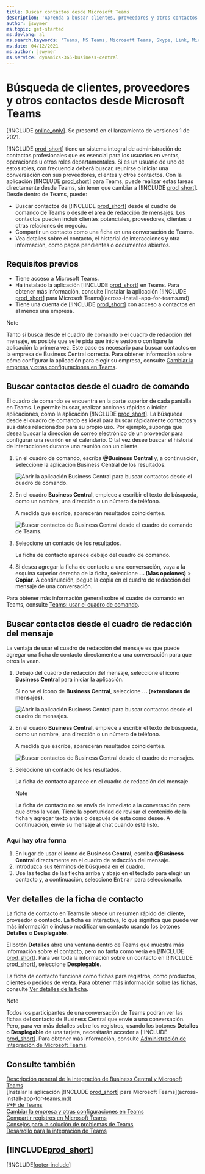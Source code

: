```yaml
---
title: Buscar contactos desde Microsoft Teams
description: 'Aprenda a buscar clientes, proveedores y otros contactos de Business Central desde Microsoft Teams.'
author: jswymer
ms.topic: get-started
ms.devlang: al
ms.search.keywords: 'Teams, MS Teams, Microsoft Teams, Skype, Link, Microsoft 365, contacts, search, messaging extensions'
ms.date: 04/12/2021
ms.author: jswymer
ms.service: dynamics-365-business-central
---
```


# Búsqueda de clientes, proveedores y otros contactos desde Microsoft Teams

[!INCLUDE [online_only](includes/online_only.md)]. Se presentó en el lanzamiento de versiones 1 de 2021.

[!INCLUDE [prod_short](includes/prod_short.md)] tiene un sistema integral de administración de contactos profesionales que es esencial para los usuarios en ventas, operaciones u otros roles departamentales. Si es un usuario de uno de estos roles, con frecuencia deberá buscar, reunirse o iniciar una conversación con sus proveedores, clientes y otros contactos. Con la aplicación [!INCLUDE [prod_short](includes/prod_short.md)] para Teams, puede realizar estas tareas directamente desde Teams, sin tener que cambiar a [!INCLUDE [prod_short](includes/prod_short.md)]. Desde dentro de Teams, puede:

- Buscar contactos de [!INCLUDE [prod_short](includes/prod_short.md)] desde el cuadro de comando de Teams o desde el área de redacción de mensajes. Los contactos pueden incluir clientes potenciales, proveedores, clientes u otras relaciones de negocio.
- Compartir un contacto como una ficha en una conversación de Teams.
- Vea detalles sobre el contacto, el historial de interacciones y otra información, como pagos pendientes o documentos abiertos.

## Requisitos previos

- Tiene acceso a Microsoft Teams.
- Ha instalado la aplicación [!INCLUDE [prod_short](includes/prod_short.md)] en Teams. Para obtener más información, consulte [Instalar la aplicación [!INCLUDE [prod_short](includes/prod_short.md)] para Microsoft Teams](across-install-app-for-teams.md)
- Tiene una cuenta de [!INCLUDE [prod_short](includes/prod_short.md)] con acceso a contactos en al menos una empresa.

> [!NOTE]
> Tanto si busca desde el cuadro de comando o el cuadro de redacción del mensaje, es posible que se le pida que inicie sesión o configure la aplicación la primera vez. Este paso es necesario para buscar contactos en la empresa de Business Central correcta. Para obtener información sobre cómo configurar la aplicación para elegir su empresa, consulte [Cambiar la empresa y otras configuraciones en Teams](across-teams-settings.md).

## Buscar contactos desde el cuadro de comando

El cuadro de comando se encuentra en la parte superior de cada pantalla en Teams. Le permite buscar, realizar acciones rápidas o iniciar aplicaciones, como la aplicación [!INCLUDE [prod_short](includes/prod_short.md)]. La búsqueda desde el cuadro de comando es ideal para buscar rápidamente contactos y sus datos relacionados para su propio uso. Por ejemplo, suponga que desea buscar la dirección de correo electrónico de un proveedor para configurar una reunión en el calendario. O tal vez desee buscar el historial de interacciones durante una reunión con un cliente.

1. En el cuadro de comando, escriba **@Business Central** y, a continuación, seleccione la aplicación Business Central de los resultados.

    ![Abrir la aplicación Business Central para buscar contactos desde el cuadro de comando.](media/teams-contacts-command-1.png)

2. En el cuadro **Business Central**, empiece a escribir el texto de búsqueda, como un nombre, una dirección o un número de teléfono.

    A medida que escribe, aparecerán resultados coincidentes.

    ![Buscar contactos de Business Central desde el cuadro de comando de Teams.](media/teams-contacts-command-2.png)
3. Seleccione un contacto de los resultados.

    La ficha de contacto aparece debajo del cuadro de comando.

4. Si desea agregar la ficha de contacto a una conversación, vaya a la esquina superior derecha de la ficha, seleccione **... (Mas opciones)** > **Copiar**. A continuación, pegue la copia en el cuadro de redacción del mensaje de una conversación.  

Para obtener más información general sobre el cuadro de comando en Teams, consulte [Teams: usar el cuadro de comando](https://support.microsoft.com/en-us/office/use-the-command-box-13c4e429-7324-4886-b377-5dbed539193b).

## Buscar contactos desde el cuadro de redacción del mensaje

La ventaja de usar el cuadro de redacción del mensaje es que puede agregar una ficha de contacto directamente a una conversación para que otros la vean.

1. Debajo del cuadro de redacción del mensaje, seleccione el icono **Business Central** para iniciar la aplicación.

    Si no ve el icono de **Business Central**, seleccione **... (extensiones de mensajes)**.

    ![Abrir la aplicación Business Central para buscar contactos desde el cuadro de mensajes.](media/teams-contacts-message-box.png)

2. En el cuadro **Business Central**, empiece a escribir el texto de búsqueda, como un nombre, una dirección o un número de teléfono.

    A medida que escribe, aparecerán resultados coincidentes.

    ![Buscar contactos de Business Central desde el cuadro de mensajes.](media/teams-contacts-5.png)
3. Seleccione un contacto de los resultados.

    La ficha de contacto aparece en el cuadro de redacción del mensaje.

    > [!NOTE]
    > La ficha de contacto no se envía de inmediato a la conversación para que otros la vean. Tiene la oportunidad de revisar el contenido de la ficha y agregar texto antes o después de esta como desee. A continuación, envíe su mensaje al chat cuando esté listo.

### Aquí hay otra forma

1. En lugar de usar el icono de **Business Central**, escriba **@Business Central** directamente en el cuadro de redacción del mensaje.
2. Introduzca sus términos de búsqueda en el cuadro.
3. Use las teclas de las flecha arriba y abajo en el teclado para elegir un contacto y, a continuación, seleccione <kbd>Entrar</kbd> para seleccionarlo.

## Ver detalles de la ficha de contacto

La ficha de contacto en Teams le ofrece un resumen rápido del cliente, proveedor o contacto. La ficha es interactiva, lo que significa que puede ver más información o incluso modificar un contacto usando los botones **Detalles** o **Desplegable**.

El botón **Detalles** abre una ventana dentro de Teams que muestra más información sobre el contacto, pero no tanta como vería en [!INCLUDE [prod_short](includes/prod_short.md)]. Para ver toda la información sobre un contacto en [!INCLUDE [prod_short](includes/prod_short.md)], seleccione **Desplegable**.

La ficha de contacto funciona como fichas para registros, como productos, clientes o pedidos de venta. Para obtener más información sobre las fichas, consulte [Ver detalles de la ficha](across-working-with-teams.md#view-card-details).

> [!NOTE]
> Todos los participantes de una conversación de Teams podrán ver las fichas del contacto de Business Central que envíe a una conversación. Pero, para ver más detalles sobre los registros, usando los botones **Detalles** o **Desplegable** de una tarjeta, necesitarán acceder a [!INCLUDE [prod_short](includes/prod_short.md)]. Para obtener más información, consulte [Administración de integración de Microsoft Teams](admin-teams-integration.md#minimum-requirements-1).

## Consulte también

[Descripción general de la integración de Business Central y Microsoft Teams](across-teams-overview.md)  
[Instalar la aplicación [!INCLUDE [prod_short](includes/prod_short.md)] para Microsoft Teams](across-install-app-for-teams.md)  
[P+F de Teams](teams-faq.md)  
[Cambiar la empresa y otras configuraciones en Teams](across-teams-settings.md)  
[Compartir registros en Microsoft Teams](across-working-with-teams.md)  
[Consejos para la solución de problemas de Teams](admin-teams-troubleshooting.md)  
[Desarrollo para la integración de Teams](/dynamics365/business-central/dev-itpro/developer/devenv-develop-for-teams)  

## [!INCLUDE[prod_short](includes/free_trial_md.md)]  


[!INCLUDE[footer-include](includes/footer-banner.md)]